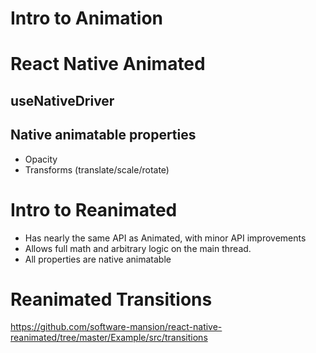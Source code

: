 # Intro to Animation

# React Native Animated

## useNativeDriver

## Native animatable properties

- Opacity
- Transforms (translate/scale/rotate)

# Intro to Reanimated

- Has nearly the same API as Animated, with minor API improvements
- Allows full math and arbitrary logic on the main thread.
- All properties are native animatable

# Reanimated Transitions

https://github.com/software-mansion/react-native-reanimated/tree/master/Example/src/transitions
